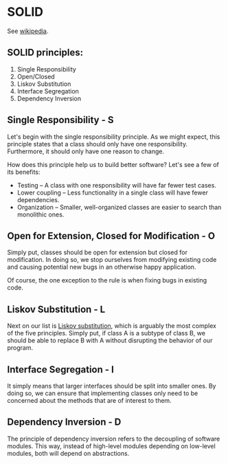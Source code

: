 # SOLID
See [wikipedia](https://en.wikipedia.org/wiki/SOLID).

## SOLID principles:

1. Single Responsibility
1. Open/Closed
1. Liskov Substitution
1. Interface Segregation
1. Dependency Inversion

## Single Responsibility - S
Let's begin with the single responsibility principle. As we might expect, this principle states that a class should only have one responsibility. Furthermore, it should only have one reason to change.

How does this principle help us to build better software? Let's see a few of its benefits:
- Testing – A class with one responsibility will have far fewer test cases.
- Lower coupling – Less functionality in a single class will have fewer dependencies.
- Organization – Smaller, well-organized classes are easier to search than monolithic ones.

## Open for Extension, Closed for Modification - O

Simply put, classes should be open for extension but closed for modification. In doing so, we stop ourselves from modifying existing code and causing potential new bugs in an otherwise happy application.

Of course, the one exception to the rule is when fixing bugs in existing code.

## Liskov Substitution - L

Next on our list is [Liskov substitution](https://en.wikipedia.org/wiki/Liskov_substitution_principle), which is arguably the most complex of the five principles. Simply put, if class A is a subtype of class B, we should be able to replace B with A without disrupting the behavior of our program.

## Interface Segregation - I

It simply means that larger interfaces should be split into smaller ones. By doing so, we can ensure that implementing classes only need to be concerned about the methods that are of interest to them.

## Dependency Inversion - D

The principle of dependency inversion refers to the decoupling of software modules. This way, instead of high-level modules depending on low-level modules, both will depend on abstractions.